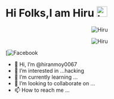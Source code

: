 # Hi Folks,I am Hiru <img src=https://github.com/soo-more/hiranmoy0067/blob/main/script/hi.gif width="28px" alt="hi">

<p align="center"><img src="https://github.com/soo-more/hiranmoy0067/blob/main/script/drag.gif" alt="Hiru "> 

<p align="center"><img src="https://github.com/soo-more/hiranmoy0067/blob/main/script/keyboard.gif" alt="Hiru "> <br>

[![Facebook](https://img.shields.io/badge/-@Hiru%20Op-red?style=flat&logo=Facebook&logoColor=white&link=https://www.facebook.com/shruti.mondal.9847867]https://www.facebook.com/shruti.mondal.9847867)



- 👋 Hi, I’m @hiranmoy0067
- 👀 I’m interested in ...hacking
- 🌱 I’m currently learning ...
- 💞️ I’m looking to collaborate on ...
- 📫 How to reach me ...

<!---
hiranmoy0067/hiranmoy0067 is a ✨ special ✨ repository because its `README.md` (this file) appears on your GitHub profile.
You can click the Preview link to take a look at your changes.
--->

